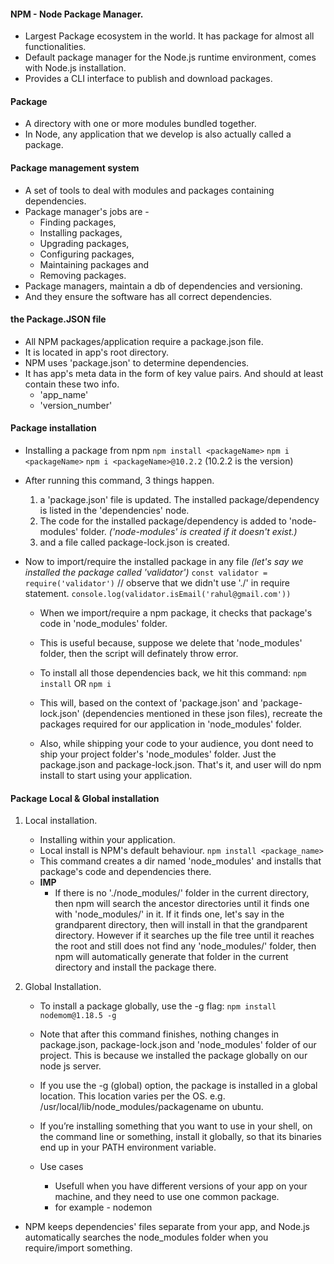 #### NPM - Node Package Manager.
- Largest Package ecosystem in the world. It has package for almost all functionalities.
- Default package manager for the Node.js runtime environment, comes with Node.js installation.
- Provides a CLI interface to publish and download packages.

#### Package
- A directory with one or more modules bundled together.
- In Node, any application that we develop is also actually called a package.

#### Package management system
- A set of tools to deal with modules and packages containing dependencies.
- Package manager's jobs are -
    - Finding packages,
    - Installing packages,
    - Upgrading packages,
    - Configuring packages,
    - Maintaining packages and
    - Removing packages.
- Package managers, maintain a db of dependencies and versioning.
- And they ensure the software has all correct dependencies.

#### the Package.JSON file
- All NPM packages/application require a package.json file.
- It is located in app's root directory.
- NPM uses 'package.json' to determine dependencies.
- It has app's meta data in the form of key value pairs. And should at least contain these two info.
    - 'app_name'
    - 'version_number'

#### Package installation
- Installing a package from npm
`npm install <packageName>` 
`npm i <packageName>`
`npm i <packageName>@10.2.2` (10.2.2 is the version)
- After running this command, 3 things happen.
    1. a 'package.json' file is updated. The installed package/dependency is listed in the 'dependencies' node.
    2. The code for the installed package/dependency is added to 'node-modules' folder. _('node-modules' is created if it doesn't exist.)_
    3. and a file called package-lock.json is created.

- Now to import/require the installed package in any file _(let's say we installed the package called 'validator')_
    `const validator = require('validator')` // observe that we didn't use './' in require statement.
    `console.log(validator.isEmail('rahul@gmail.com'))`
    - When we import/require a npm package, it checks that package's code in 'node_modules' folder.

    - This is useful because, suppose we delete that 'node_modules' folder, then the script will definately throw error.
    - To install all those dependencies back, we hit this command:
    `npm install`
    OR 
    `npm i`
    - This will, based on the context of 'package.json' and 'package-lock.json' (dependencies mentioned in these json files),
    recreate the packages required for our application in 'node_modules' folder.

    - Also, while shipping your code to your audience, you dont need to ship your project folder's 'node_modules' folder.
    Just the package.json and package-lock.json. That's it, and user will do npm install to start using your application.

#### Package Local & Global installation
1. Local installation.
    - Installing within your application.
    - Local install is NPM's default behaviour.
    `npm install <package_name>`
    - This command creates a dir named 'node_modules' and installs that package's code and dependencies there.
    - **IMP**
        - If there is no './node_modules/' folder in the current directory, then npm will search the ancestor directories until it finds one with 'node_modules/' in it. If it finds one, let's say in the grandparent directory, then <npm install packagename> will install <packagename> in that the grandparent directory. However if it searches up the file tree until it reaches the root and still does not find any 'node_modules/' folder, then npm will automatically generate that folder in the current directory and install the package there.

2. Global Installation.
    - To install a package globally, use the -g flag:
    `npm install nodemom@1.18.5 -g`
    - Note that after this command finishes, nothing changes in package.json, package-lock.json and 'node_modules' folder of our project. This is because we installed the package globally on our node js server.
    
    - If you use the -g (global) option, the package is installed in a global location. This location varies per the OS.
    e.g. /usr/local/lib/node_modules/packagename on ubuntu.
    - If you’re installing something that you want to use in your shell, on the command line or something, install it globally, so that its binaries end up in your PATH environment variable.
    - Use cases
        - Usefull when you have different versions of your app on your machine, and they need to use one common package.
        - for example - nodemon

- NPM keeps dependencies' files separate from your app, and Node.js automatically searches the node_modules folder when you require/import something.
